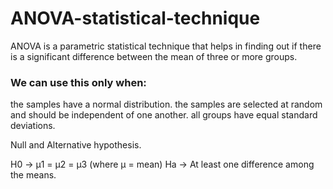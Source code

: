 # ANOVA-statistical-technique

ANOVA is a parametric statistical technique that helps in finding out if there is a significant difference between the mean of three or more groups.

### We can use this only when: 

the samples have a normal distribution.
the samples are selected at random and should be independent of one another.
all groups have equal standard deviations.


Null and Alternative hypothesis. 

H0 -> μ1 = μ2 = μ3 (where μ = mean)
Ha -> At least one difference among the means.
